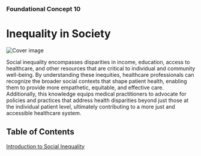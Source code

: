 ### Foundational Concept 10
# Inequality in Society
![Cover image]({{site.baseurl}}/assets/covers/inequality.jpg)

Social inequality encompasses disparities in income, education, access to healthcare, and other resources that are critical to individual and community well-being. By understanding these inequities, healthcare professionals can recognize the broader social contexts that shape patient health, enabling them to provide more empathetic, equitable, and effective care. Additionally, this knowledge equips medical practitioners to advocate for policies and practices that address health disparities beyond just those at the individual patient level, ultimately contributing to a more just and accessible healthcare system.

## Table of Contents
[Introduction to Social Inequality](introduction.md)


